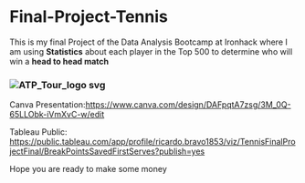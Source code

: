 # Final-Project-Tennis
This is my final Project of the Data Analysis Bootcamp at Ironhack where I am using **Statistics** about each player in the Top 500 to determine who will win a **head to head match**


### ![ATP_Tour_logo svg](https://github.com/ricardobravo98/Final-Project-Tennis/assets/123763158/71651fdf-93e6-4ea5-b731-ad0f87ca87de)

Canva Presentation:https://www.canva.com/design/DAFpqtA7zsg/3M_0Q-65LLObk-iVmXvC-w/edit

Tableau Public: https://public.tableau.com/app/profile/ricardo.bravo1853/viz/TennisFinalProjectFinal/BreakPointsSavedFirstServes?publish=yes

Hope you are ready to make some money
